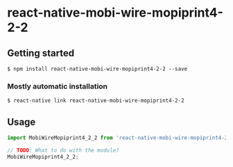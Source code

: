 # react-native-mobi-wire-mopiprint4-2-2

## Getting started

`$ npm install react-native-mobi-wire-mopiprint4-2-2 --save`

### Mostly automatic installation

`$ react-native link react-native-mobi-wire-mopiprint4-2-2`

## Usage
```javascript
import MobiWireMopiprint4_2_2 from 'react-native-mobi-wire-mopiprint4-2-2';

// TODO: What to do with the module?
MobiWireMopiprint4_2_2;
```
